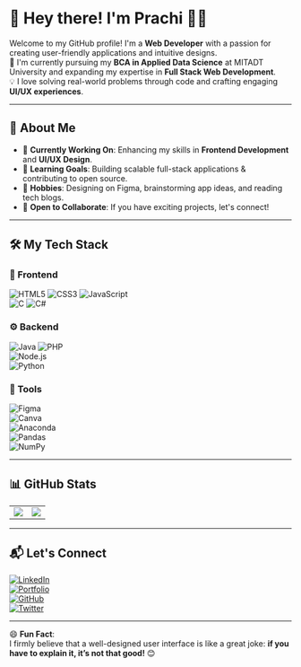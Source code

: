 # 👋 Hey there! I'm Prachi 👩‍💻

Welcome to my GitHub profile! I'm a **Web Developer** with a passion for creating user-friendly applications and intuitive designs.  
🌟 I'm currently pursuing my **BCA in Applied Data Science** at MITADT University and expanding my expertise in **Full Stack Web Development**.  
💡 I love solving real-world problems through code and crafting engaging **UI/UX experiences**.  

---

## 🚀 About Me  
- 🔭 **Currently Working On**: Enhancing my skills in **Frontend Development** and **UI/UX Design**.  
- 🌱 **Learning Goals**: Building scalable full-stack applications & contributing to open source.  
- 🎨 **Hobbies**: Designing on Figma, brainstorming app ideas, and reading tech blogs.  
- 👯 **Open to Collaborate**: If you have exciting projects, let's connect!  

---

## 🛠️ My Tech Stack  
### 🌟 Frontend  
![HTML5](https://img.shields.io/badge/html5-%23E34F26.svg?style=for-the-badge&logo=html5&logoColor=white) 
![CSS3](https://img.shields.io/badge/css3-%231572B6.svg?style=for-the-badge&logo=css3&logoColor=white) 
![JavaScript](https://img.shields.io/badge/javascript-%23323330.svg?style=for-the-badge&logo=javascript&logoColor=%23F7DF1E)  
![C](https://img.shields.io/badge/c-%2300599C.svg?style=for-the-badge&logo=c&logoColor=white) 
![C#](https://img.shields.io/badge/c%23-%23239120.svg?style=for-the-badge&logo=csharp&logoColor=white) 

### ⚙️ Backend  
![Java](https://img.shields.io/badge/java-%23ED8B00.svg?style=for-the-badge&logo=openjdk&logoColor=white) 
![PHP](https://img.shields.io/badge/php-%23777BB4.svg?style=for-the-badge&logo=php&logoColor=white)  
![Node.js](https://img.shields.io/badge/Node.js-43853D?style=for-the-badge&logo=node.js&logoColor=white)  
![Python](https://img.shields.io/badge/python-3670A0?style=for-the-badge&logo=python&logoColor=ffdd54)

### 🧰 Tools  
![Figma](https://img.shields.io/badge/figma-%23F24E1E.svg?style=for-the-badge&logo=figma&logoColor=white)  
![Canva](https://img.shields.io/badge/Canva-%2300C4CC.svg?style=for-the-badge&logo=Canva&logoColor=white)  
![Anaconda](https://img.shields.io/badge/Anaconda-%2344A833.svg?style=for-the-badge&logo=anaconda&logoColor=white)  
![Pandas](https://img.shields.io/badge/pandas-%23150458.svg?style=for-the-badge&logo=pandas&logoColor=white)  
![NumPy](https://img.shields.io/badge/numpy-%23013243.svg?style=for-the-badge&logo=numpy&logoColor=white)

---

## 📊 GitHub Stats  
<table>
  <tr>
    <td>
      <img src="https://github-readme-stats.vercel.app/api/top-langs/?username=PrachiKumari04&theme=radical&hide_border=false&include_all_commits=true&count_private=false&layout=compact" />
    </td>
    <td>
      <img src="https://github-readme-streak-stats.herokuapp.com/?user=PrachiKumari04&theme=radical&hide_border=false" />
    </td>
  </tr>
</table>

---

## 📬 Let's Connect  
[![LinkedIn](https://img.shields.io/badge/LinkedIn-%230077B5.svg?style=for-the-badge&logo=linkedin&logoColor=white)](https://linkedin.com/in/PrachiKumari)  
[![Portfolio](https://img.shields.io/badge/Portfolio-%23e84545.svg?style=for-the-badge&logo=web&logoColor=white)](https://PrachiKumariPortfolio.com)  
[![GitHub](https://img.shields.io/badge/GitHub-%23181717.svg?style=for-the-badge&logo=github&logoColor=white)](https://github.com/PrachiKumari04)  
[![Twitter](https://img.shields.io/badge/Twitter-%231DA1F2.svg?style=for-the-badge&logo=twitter&logoColor=white)](https://twitter.com/PrachiTweets)  

---

😄 **Fun Fact**:  
I firmly believe that a well-designed user interface is like a great joke: **if you have to explain it, it’s not that good!** 😊  
